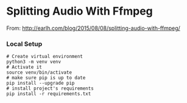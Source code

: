 # Splitting Audio With Ffmpeg
From: http://earlh.com/blog/2015/08/08/splitting-audio-with-ffmpeg/

### Local Setup

```
# Create virtual environment
python3 -m venv venv
# Activate it
source venv/bin/activate
# make sure pip is up to date
pip install --upgrade pip
# install project's requirements
pip install -r requirements.txt
```

